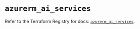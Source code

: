 # `azurerm_ai_services`

Refer to the Terraform Registry for docs: [`azurerm_ai_services`](https://registry.terraform.io/providers/hashicorp/azurerm/4.38.1/docs/resources/ai_services).
